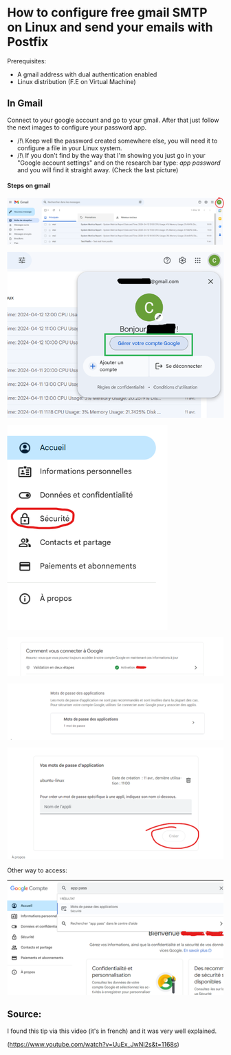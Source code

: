# How to configure free gmail SMTP on Linux and send your emails with Postfix

Prerequisites: 
- A gmail address with dual authentication enabled 
- Linux distribution (F.E on Virtual Machine)


## In Gmail

Connect to your google account and go to your gmail. After that just follow the next images to configure your password app.  

- /!\ Keep well the password created somewhere else, you will need it to configure a file in your Linux system.
- /!\ If you don't find by the way that I'm showing you just go in your "Google account settings" and on the research bar type: _app password_ and you will find it straight away. (Check the last picture)

#### Steps on gmail

![alt text](img/gmail-1.png)

![alt text](img/gmail-2.png)

![alt text](img/gmail-3.png)

![alt text](img/gmail-4.png)

![alt text](img/gmail-5.png)

![alt text](img/gmail-6.png)

Other way to access:

![alt text](img/gmail-solution.png)


## Source:

I found this tip via this video (it's in french) and it was very well explained.

(https://www.youtube.com/watch?v=UuEx_JwNI2s&t=1168s)
